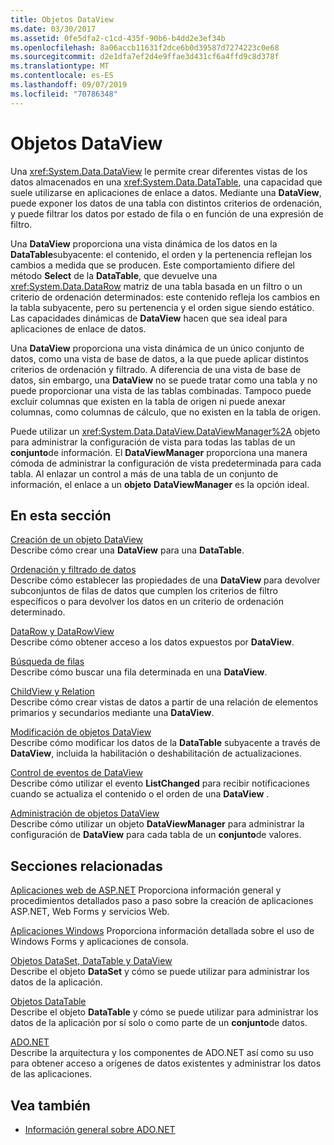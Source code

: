 ```yaml
---
title: Objetos DataView
ms.date: 03/30/2017
ms.assetid: 0fe5dfa2-c1cd-435f-90b6-b4dd2e3ef34b
ms.openlocfilehash: 8a06accb11631f2dce6b0d39587d7274223c0e68
ms.sourcegitcommit: d2e1dfa7ef2d4e9ffae3d431cf6a4ffd9c8d378f
ms.translationtype: MT
ms.contentlocale: es-ES
ms.lasthandoff: 09/07/2019
ms.locfileid: "70786348"
---
```

# <a name="dataviews"></a>Objetos DataView
Una <xref:System.Data.DataView> le permite crear diferentes vistas de los datos almacenados en una <xref:System.Data.DataTable>, una capacidad que suele utilizarse en aplicaciones de enlace a datos. Mediante una **DataView**, puede exponer los datos de una tabla con distintos criterios de ordenación, y puede filtrar los datos por estado de fila o en función de una expresión de filtro.  
  
 Una **DataView** proporciona una vista dinámica de los datos en la **DataTable**subyacente: el contenido, el orden y la pertenencia reflejan los cambios a medida que se producen. Este comportamiento difiere del método **Select** de la **DataTable**, que devuelve una <xref:System.Data.DataRow> matriz de una tabla basada en un filtro o un criterio de ordenación determinados: este contenido refleja los cambios en la tabla subyacente, pero su pertenencia y el orden sigue siendo estático. Las capacidades dinámicas de **DataView** hacen que sea ideal para aplicaciones de enlace de datos.  
  
 Una **DataView** proporciona una vista dinámica de un único conjunto de datos, como una vista de base de datos, a la que puede aplicar distintos criterios de ordenación y filtrado. A diferencia de una vista de base de datos, sin embargo, una **DataView** no se puede tratar como una tabla y no puede proporcionar una vista de las tablas combinadas. Tampoco puede excluir columnas que existen en la tabla de origen ni puede anexar columnas, como columnas de cálculo, que no existen en la tabla de origen.  
  
 Puede utilizar un <xref:System.Data.DataView.DataViewManager%2A> objeto para administrar la configuración de vista para todas las tablas de un **conjunto**de información. El **DataViewManager** proporciona una manera cómoda de administrar la configuración de vista predeterminada para cada tabla. Al enlazar un control a más de una tabla de un conjunto de información, el enlace a un **objeto** **DataViewManager** es la opción ideal.  
  
## <a name="in-this-section"></a>En esta sección  
 [Creación de un objeto DataView](creating-a-dataview.md)  
 Describe cómo crear una **DataView** para una **DataTable**.  
  
 [Ordenación y filtrado de datos](sorting-and-filtering-data.md)  
 Describe cómo establecer las propiedades de una **DataView** para devolver subconjuntos de filas de datos que cumplen los criterios de filtro específicos o para devolver los datos en un criterio de ordenación determinado.  
  
 [DataRow y DataRowView](datarows-and-datarowviews.md)  
 Describe cómo obtener acceso a los datos expuestos por **DataView**.  
  
 [Búsqueda de filas](finding-rows.md)  
 Describe cómo buscar una fila determinada en una **DataView**.  
  
 [ChildView y Relation](childviews-and-relations.md)  
 Describe cómo crear vistas de datos a partir de una relación de elementos primarios y secundarios mediante una **DataView**.  
  
 [Modificación de objetos DataView](modifying-dataviews.md)  
 Describe cómo modificar los datos de la **DataTable** subyacente a través de **DataView**, incluida la habilitación o deshabilitación de actualizaciones.  
  
 [Control de eventos de DataView](handling-dataview-events.md)  
 Describe cómo utilizar el evento **ListChanged** para recibir notificaciones cuando se actualiza el contenido o el orden de una **DataView** .  
  
 [Administración de objetos DataView](managing-dataviews.md)  
 Describe cómo utilizar un objeto **DataViewManager** para administrar la configuración de **DataView** para cada tabla de un **conjunto**de valores.  
  
## <a name="related-sections"></a>Secciones relacionadas  
 [Aplicaciones web de ASP.NET](https://docs.microsoft.com/previous-versions/655cec97(v=vs.100))  
 Proporciona información general y procedimientos detallados paso a paso sobre la creación de aplicaciones ASP.NET, Web Forms y servicios Web.  
  
 [Aplicaciones Windows](https://docs.microsoft.com/previous-versions/ms184421(v=vs.100))  
 Proporciona información detallada sobre el uso de Windows Forms y aplicaciones de consola.  
  
 [Objetos DataSet, DataTable y DataView](index.md)  
 Describe el objeto **DataSet** y cómo se puede utilizar para administrar los datos de la aplicación.  
  
 [Objetos DataTable](datatables.md)  
 Describe el objeto **DataTable** y cómo se puede utilizar para administrar los datos de la aplicación por sí solo o como parte de un **conjunto**de datos.  
  
 [ADO.NET](../index.md)  
 Describe la arquitectura y los componentes de ADO.NET así como su uso para obtener acceso a orígenes de datos existentes y administrar los datos de las aplicaciones.  
  
## <a name="see-also"></a>Vea también

- [Información general sobre ADO.NET](../ado-net-overview.md)
